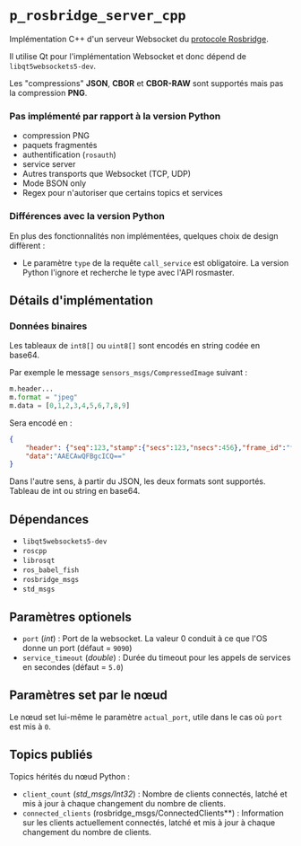 # `p_rosbridge_server_cpp`

Implémentation C++ d'un serveur Websocket du [protocole Rosbridge](https://github.com/RobotWebTools/rosbridge_suite/blob/develop/ROSBRIDGE_PROTOCOL.md).

Il utilise Qt pour l'implémentation Websocket et donc dépend de `libqt5websockets5-dev`.

Les "compressions" **JSON**, **CBOR** et **CBOR-RAW** sont supportés mais pas la compression **PNG**.

### Pas implémenté par rapport à la version Python

- compression PNG
- paquets fragmentés
- authentification (`rosauth`)
- service server
- Autres transports que Websocket (TCP, UDP)
- Mode BSON only
- Regex pour n'autoriser que certains topics et services

### Différences avec la version Python

En plus des fonctionnalités non implémentées, quelques choix de design diffèrent :

- Le paramètre `type` de la requête `call_service` est obligatoire. La version Python l'ignore et recherche le type avec l'API rosmaster.

## Détails d'implémentation

### Données binaires

Les tableaux de `int8[]` ou `uint8[]` sont encodés en string codée en base64.

Par exemple le message `sensors_msgs/CompressedImage` suivant :

```python
m.header...
m.format = "jpeg"
m.data = [0,1,2,3,4,5,6,7,8,9]
```

Sera encodé en :

```json
{
    "header": {"seq":123,"stamp":{"secs":123,"nsecs":456},"frame_id":"frame_id"},"format":"jpeg",
    "data":"AAECAwQFBgcICQ=="
}
```

Dans l'autre sens, à partir du JSON, les deux formats sont supportés. Tableau de int ou string en base64.

## Dépendances

- `libqt5websockets5-dev`
- `roscpp`
- `librosqt`
- `ros_babel_fish`
- `rosbridge_msgs`
- `std_msgs`

## Paramètres optionels

- `port` (*int*) : Port de la websocket. La valeur 0 conduit à ce que l'OS donne un port (défaut = `9090`)
- `service_timeout` (*double*) : Durée du timeout pour les appels de services en secondes (défaut = `5.0`)

## Paramètres set par le nœud

Le nœud set lui-même le paramètre `actual_port`, utile dans le cas où `port` est mis à `0`.

## Topics publiés

Topics hérités du nœud Python :

- `client_count` (*std_msgs/Int32*) : Nombre de clients connectés, latché et mis à jour à chaque changement du nombre de clients.
- `connected_clients` (rosbridge_msgs/ConnectedClients**) : Information sur les clients actuellement connectés, latché et mis à jour à chaque changement du nombre de clients.
